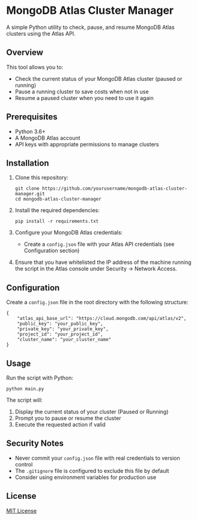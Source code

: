 # MongoDB Atlas Cluster Manager

A simple Python utility to check, pause, and resume MongoDB Atlas clusters using the Atlas API.

## Overview

This tool allows you to:
- Check the current status of your MongoDB Atlas cluster (paused or running)
- Pause a running cluster to save costs when not in use
- Resume a paused cluster when you need to use it again

## Prerequisites

- Python 3.6+
- A MongoDB Atlas account
- API keys with appropriate permissions to manage clusters

## Installation

1. Clone this repository:
   ```
   git clone https://github.com/yourusername/mongodb-atlas-cluster-manager.git
   cd mongodb-atlas-cluster-manager
   ```

2. Install the required dependencies:
   ```
   pip install -r requirements.txt
   ```

3. Configure your MongoDB Atlas credentials:
   - Create a `config.json` file with your Atlas API credentials (see Configuration section)

4. Ensure that you have whitelisted the IP address of the machine running the script in the Atlas console under Security -> Network Access.

## Configuration

Create a `config.json` file in the root directory with the following structure:

```
{
    "atlas_api_base_url": "https://cloud.mongodb.com/api/atlas/v2",
    "public_key": "your_public_key",
    "private_key": "your_private_key",
    "project_id": "your_project_id",
    "cluster_name": "your_cluster_name"
}
```

## Usage

Run the script with Python:

```
python main.py
```

The script will:
1. Display the current status of your cluster (Paused or Running)
2. Prompt you to pause or resume the cluster
3. Execute the requested action if valid

## Security Notes

- Never commit your `config.json` file with real credentials to version control
- The `.gitignore` file is configured to exclude this file by default
- Consider using environment variables for production use

## License

[MIT License](LICENSE)
